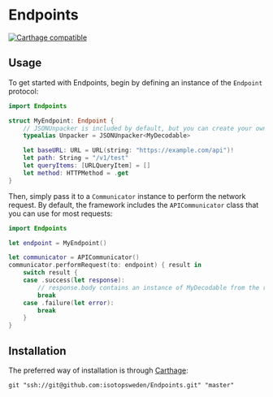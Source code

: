 # Endpoints
[![Carthage compatible](https://img.shields.io/badge/Carthage-compatible-4BC51D.svg?style=flat)](https://github.com/Carthage/Carthage)

## Usage
To get started with Endpoints, begin by defining an instance of the `Endpoint` protocol:

```swift
import Endpoints

struct MyEndpoint: Endpoint {
    // JSONUnpacker is included by default, but you can create your own DataUnpacker instance if necessary
    typealias Unpacker = JSONUnpacker<MyDecodable>

    let baseURL: URL = URL(string: "https://example.com/api")!
    let path: String = "/v1/test"
    let queryItems: [URLQueryItem] = []
    let method: HTTPMethod = .get
}
```

Then, simply pass it to a `Communicator` instance to perform the network request. By default, the framework includes the `APICommunicator` class that you can use for most requests:

```swift
import Endpoints

let endpoint = MyEndpoint()

let communicator = APICommunicator()
communicator.performRequest(to: endpoint) { result in
    switch result {
    case .success(let response):
        // response.body contains an instance of MyDecodable from the request
        break
    case .failure(let error):
        break
    }
}
```


## Installation
The preferred way of installation is through [Carthage](https://github.com/Carthage/Carthage):

```
git "ssh://git@github.com:isotopsweden/Endpoints.git" "master"
```
